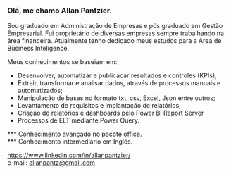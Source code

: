 <h3>Olá, me chamo Allan Pantzier.</h3>

<p>Sou graduado em Administração de Empresas e pós graduado em Gestão Empresarial. Fui proprietário de diversas empresas sempre trabalhando na área financeira. Atualmente tenho dedicado meus estudos para a Área de Business Inteligence.</p>

Meus conhecimentos se baseiam em:

<p>
<ul>
  <li>Desenvolver, automatizar e publicacar resultados e controles (KPIs);</li>
  <li>Extrair, transformar e analisar dados, através de processos manuais e automatizados;</li>
  <li>Manipulação de bases no formato txt, csv, Excel, Json entre outros;</li>
  <li>Levantamento de requisitos e implantação de relatórios;</li>
  <li>Criação de relatórios e dashboards pelo Power BI Report Server</li>
  <li>Processos de ELT mediante Power Query.</li>
  
</ul></p>

  *** Conhecimento avançado no pacote office.<br>
  *** Conhecimento intermediário em Inglês.
  
  https://www.linkedin.com/in/allanpantzier/<br>
  e-mail: allanpantz@gmail.com






